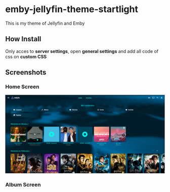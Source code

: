 # emby-jellyfin-theme-startlight
This is my theme of Jellyfin and Emby

## How Install
Only acces to **server settings**, open **general settings** and add all code of css on **custom CSS**

## Screenshots

### Home Screen
![Alt text](images/1.png "Optional title")

### Album Screen
